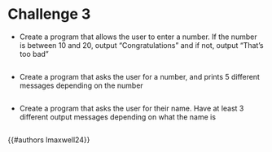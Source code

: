 # Challenge 3

- Create a program that allows the user to enter a number. If the number is between 10 and 20, output “Congratulations” and if not, output “That’s too bad”
```py
```
- Create a program that asks the user for a number, and prints 5 different messages depending on the number
```py
```
- Create a program that asks the user for their name. Have at least 3 different output messages depending on what the name is
```py
```


{{#authors lmaxwell24}}